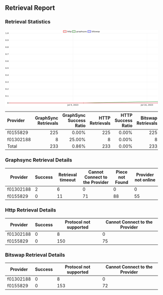 ## Retrieval Report
### Retrieval Statistics
<img src="https://raw.githubusercontent.com/data-preservation-programs/filplus-checker-assets/main/filecoin-project/filecoin-plus-large-datasets/issues/1365/1690025358838.png"/>

| Provider  | GraphSync Retrievals | GraphSync Success Ratio | HTTP Retrievals | HTTP Success Ratio | Bitswap Retrievals | Bitswap Success Ratio |
| :-------- | -------------------: | ----------------------: | --------------: | -----------------: | -----------------: | --------------------: |
| f0155829  |                  225 |                   0.00% |             225 |              0.00% |                225 |                 0.00% |
| f01302188 |                    8 |                  25.00% |               8 |              0.00% |                  8 |                 0.00% |
| Total     |                  233 |                   0.86% |             233 |              0.00% |                233 |                 0.00% |

### Graphsync Retrieval Details
| Provider  | Success | Retrieval timeout | Cannot Connect to the Provider | Piece not Found | Provider not online |
| --------- | ------- | ----------------- | ------------------------------ | --------------- | ------------------- |
| f01302188 | 2       | 6                 | 0                              | 0               | 0                   |
| f0155829  | 0       | 11                | 71                             | 88              | 55                  |

### Http Retrieval Details
| Provider  | Success | Protocol not supported | Cannot Connect to the Provider |
| --------- | ------- | ---------------------- | ------------------------------ |
| f01302188 | 0       | 8                      | 0                              |
| f0155829  | 0       | 150                    | 75                             |

### Bitswap Retrieval Details
| Provider  | Success | Protocol not supported | Cannot Connect to the Provider |
| --------- | ------- | ---------------------- | ------------------------------ |
| f01302188 | 0       | 8                      | 0                              |
| f0155829  | 0       | 153                    | 72                             |
